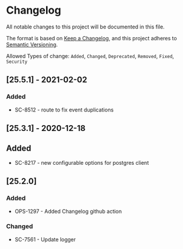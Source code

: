 # Changelog

All notable changes to this project will be documented in this file.

The format is based on [Keep a Changelog](https://keepachangelog.com/en/1.0.0/),
and this project adheres to [Semantic Versioning](https://semver.org/spec/v2.0.0.html).

Allowed Types of change: `Added`, `Changed`, `Deprecated`, `Removed`, `Fixed`, `Security`

## [25.5.1] - 2021-02-02

### Added

- SC-8512 - route to fix event duplications

## [25.3.1] - 2020-12-18

## Added

- SC-8217 - new configurable options for postgres client

## [25.2.0]

### Added

 - OPS-1297 - Added Changelog github action

### Changed

- SC-7561 - Update logger